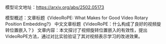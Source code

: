 模型论文地址：https://arxiv.org/abs/2502.05173

模型概述：文章标题《VideoRoPE: What Makes for Good Video Rotary Position Embedding?》
中文文章标题《VideoRoPE：什么构成了良好的视频旋转位置嵌入？》
文章内容：本文探讨了视频旋转位置嵌入的有效性，提出VideoRoPE方法，通过对比实验验证了其对视频表示学习的改进效果。
